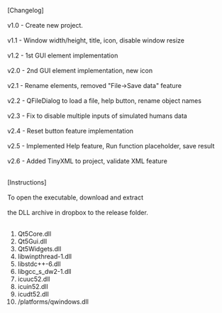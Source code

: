 [Changelog]<br />  
v1.0 - Create new project.<br />  
v1.1 - Window width/height, title, icon, disable window resize<br />   
v1.2 - 1st GUI element implementation<br />  
v2.0 - 2nd GUI element implementation, new icon<br />  
v2.1 - Rename elements, removed "File->Save data" feature<br />  
v2.2 - QFileDialog to load a file, help button, rename object names<br />  
v2.3 - Fix to disable multiple inputs of simulated humans data<br />  
v2.4 - Reset button feature implementation<br />  
v2.5 - Implemented Help feature, Run function placeholder, save result<br />  
v2.6 - Added TinyXML to project, validate XML feature<br /><br />  

[Instructions]<br />  
To open the executable, download and extract<br />  
the DLL archive in dropbox to the release folder.<br /><br />  

1. Qt5Core.dll<br />  
2. Qt5Gui.dll<br />  
3. Qt5Widgets.dll<br />  
4. libwinpthread-1.dll<br />  
5. libstdc++-6.dll<br />  
6. libgcc_s_dw2-1.dll<br />  
7. icuuc52.dll<br />  
8. icuin52.dll<br />  
9. icudt52.dll<br />  
10. /platforms/qwindows.dll<br />  